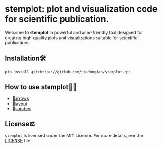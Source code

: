 # stemplot: plot and visualization code for scientific publication.

Welcome to **stemplot**, a powerful and user-friendly tool designed for creating high-quality plots and visualizations suitable for scientific publications.

## Installation🛠️

```bash
pip install git+https://github.com/jiadongdan/stemplot.git
```

## How to use stemplot👨‍🏫

* 📘[arrows]()
* 🔧[layout]()
* 🧩[patches]()

## License⚖️

`stemplot` is licensed under the MIT License. For more details, see the [LICENSE](https://github.com/jiadongdan/motif-learn/blob/main/LICENSE.txt) file.
